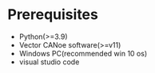 # Prerequisites

- Python(>=3.9)
- Vector CANoe software(>=v11)
- Windows PC(recommended win 10 os)
- visual studio code

